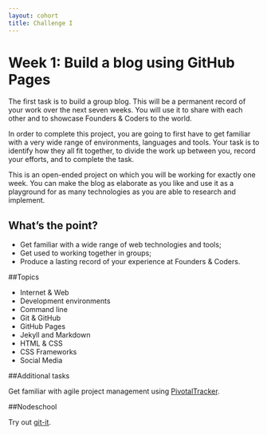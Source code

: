 ```yaml
---
layout: cohort
title: Challenge I
---
```

# Week 1: Build a blog using GitHub Pages  

The first task is to build a group blog. This will be a permanent record of your work over the next seven weeks. You will use it to share with each other and to showcase Founders & Coders to the world.  

In order to complete this project, you are going to first have to get familiar with a very wide range of environments, languages and tools. Your task is to identify how they all fit together, to divide the work up between you, record your efforts, and to complete the task.   

This is an open-ended project on which you will be working for exactly one week. You can make the blog as elaborate as you like and use it as a playground for as many technologies as you are able to research and implement.  

## What’s the point? 

* Get familiar with a wide range of web technologies and tools; 
* Get used to working together in groups; 
* Produce a lasting record of your experience at Founders & Coders. 

##Topics 

* Internet & Web
* Development environments
* Command line
* Git & GitHub
* GitHub Pages
* Jekyll and Markdown
* HTML & CSS
* CSS Frameworks
* Social Media
 
##Additional tasks

Get familiar with agile project management using [PivotalTracker](https://www.pivotaltracker.com/).

##Nodeschool

Try out [git-it](http://nodeschool.io/#git-it).

